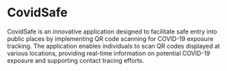 # CovidSafe
CovidSafe is an innovative application designed to facilitate safe entry into public places by implementing QR code scanning for COVID-19 exposure tracking. The application enables individuals to scan QR codes displayed at various locations, providing real-time information on potential COVID-19 exposure and supporting contact tracing efforts.
